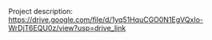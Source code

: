 Project description: https://drive.google.com/file/d/1yq51HquCGO0N1EgVQxIo-WrDjT6EQU0z/view?usp=drive_link

